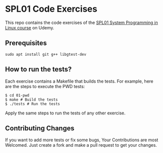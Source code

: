 # SPL01 Code Exercises
This repo contains the code exercises of the [SPL01 System Programming in Linux course](https://www.udemy.com/course/spl01-system-programming-in-linux/?referralCode=68B36B336C765B1C408E) on Udemy.
## Prerequisites
```
sudo apt install git g++ libgtest-dev
```
## How to run the tests?
Each exercise contains a Makefile that builds the tests. For example, here are the steps to execute the PWD tests:
```
$ cd 01-pwd
$ make # Build the tests
$ ./tests # Run the tests
```
Apply the same steps to run the tests of any other exercise.
## Contributing Changes
If you want to add more tests or fix some bugs, Your Contributions are most Welcomed.
Just create a fork and make a pull request to get your changes.
